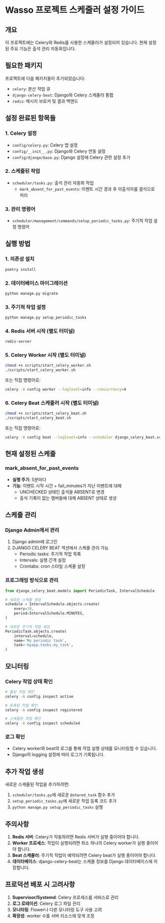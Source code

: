 # Wasso 프로젝트 스케줄러 설정 가이드

## 개요
이 프로젝트에는 Celery와 Redis를 사용한 스케줄러가 설정되어 있습니다. 현재 설정된 주요 기능은 출석 관리 자동화입니다.

## 필요한 패키지
프로젝트에 다음 패키지들이 추가되었습니다:
- `celery`: 분산 작업 큐
- `django-celery-beat`: Django와 Celery 스케줄러 통합
- `redis`: 메시지 브로커 및 결과 백엔드

## 설정 완료된 항목들

### 1. Celery 설정
- `config/celery.py`: Celery 앱 설정
- `config/__init__.py`: Django와 Celery 연동 설정
- `config/django/base.py`: Django 설정에 Celery 관련 설정 추가

### 2. 스케줄된 작업
- `scheduler/tasks.py`: 출석 관리 자동화 작업
  - `mark_absent_for_past_events`: 이벤트 시간 경과 후 미출석자를 결석으로 처리

### 3. 관리 명령어
- `scheduler/management/commands/setup_periodic_tasks.py`: 주기적 작업 설정 명령어

## 실행 방법

### 1. 의존성 설치
```bash
poetry install
```

### 2. 데이터베이스 마이그레이션
```bash
python manage.py migrate
```

### 3. 주기적 작업 설정
```bash
python manage.py setup_periodic_tasks
```

### 4. Redis 서버 시작 (별도 터미널)
```bash
redis-server
```

### 5. Celery Worker 시작 (별도 터미널)
```bash
chmod +x scripts/start_celery_worker.sh
./scripts/start_celery_worker.sh
```

또는 직접 명령어로:
```bash
celery -A config worker --loglevel=info --concurrency=4
```

### 6. Celery Beat 스케줄러 시작 (별도 터미널)
```bash
chmod +x scripts/start_celery_beat.sh
./scripts/start_celery_beat.sh
```

또는 직접 명령어로:
```bash
celery -A config beat --loglevel=info --scheduler django_celery_beat.schedulers:DatabaseScheduler
```

## 현재 설정된 스케줄

### mark_absent_for_past_events
- **실행 주기**: 5분마다
- **기능**: 이벤트 시작 시간 + fail_minutes가 지난 이벤트에 대해
  - UNCHECKED 상태인 출석을 ABSENT로 변경
  - 출석 기록이 없는 멤버들에 대해 ABSENT 상태로 생성

## 스케줄 관리

### Django Admin에서 관리
1. Django admin에 로그인
2. DJANGO CELERY BEAT 섹션에서 스케줄 관리 가능
   - Periodic tasks: 주기적 작업 목록
   - Intervals: 실행 간격 설정
   - Crontabs: cron 스타일 스케줄 설정

### 프로그래밍 방식으로 관리
```python
from django_celery_beat.models import PeriodicTask, IntervalSchedule

# 새로운 스케줄 생성
schedule = IntervalSchedule.objects.create(
    every=10,
    period=IntervalSchedule.MINUTES,
)

# 새로운 주기적 작업 생성
PeriodicTask.objects.create(
    interval=schedule,
    name='My periodic task',
    task='myapp.tasks.my_task',
)
```

## 모니터링

### Celery 작업 상태 확인
```bash
# 활성 작업 확인
celery -A config inspect active

# 등록된 작업 확인
celery -A config inspect registered

# 스케줄된 작업 확인
celery -A config inspect scheduled
```

### 로그 확인
- Celery worker와 beat의 로그를 통해 작업 실행 상태를 모니터링할 수 있습니다.
- Django의 logging 설정에 따라 로그가 기록됩니다.

## 추가 작업 생성

새로운 스케줄된 작업을 추가하려면:

1. `scheduler/tasks.py`에 새로운 `@shared_task` 함수 추가
2. `setup_periodic_tasks.py`에 새로운 작업 등록 코드 추가
3. `python manage.py setup_periodic_tasks` 실행

## 주의사항

1. **Redis 서버**: Celery가 작동하려면 Redis 서버가 실행 중이어야 합니다.
2. **Worker 프로세스**: 작업이 실행되려면 최소 하나의 Celery worker가 실행 중이어야 합니다.
3. **Beat 스케줄러**: 주기적 작업이 예약되려면 Celery beat가 실행 중이어야 합니다.
4. **데이터베이스**: django-celery-beat는 스케줄 정보를 Django 데이터베이스에 저장합니다.

## 프로덕션 배포 시 고려사항

1. **Supervisor/Systemd**: Celery 프로세스를 서비스로 관리
2. **로그 로테이션**: Celery 로그 파일 관리
3. **모니터링**: Flower나 다른 모니터링 도구 사용 고려
4. **확장성**: worker 수를 서버 리소스에 맞게 조정 